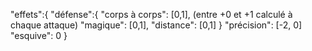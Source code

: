 "effets":{
        "défense":{
            "corps à corps": [0,1], (entre +0 et +1 calculé à chaque attaque)
            "magique": [0,1],
            "distance": [0,1]
        }
        "précision": [-2, 0]
        "esquive": 0
    }